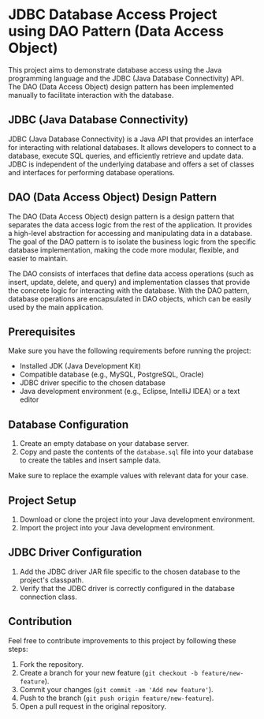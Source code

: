 # JDBC Database Access Project using DAO Pattern (Data Access Object)

This project aims to demonstrate database access using the Java programming language and the JDBC (Java Database Connectivity) API. The DAO (Data Access Object) design pattern has been implemented manually to facilitate interaction with the database.

## JDBC (Java Database Connectivity)

JDBC (Java Database Connectivity) is a Java API that provides an interface for interacting with relational databases. It allows developers to connect to a database, execute SQL queries, and efficiently retrieve and update data. JDBC is independent of the underlying database and offers a set of classes and interfaces for performing database operations.

## DAO (Data Access Object) Design Pattern

The DAO (Data Access Object) design pattern is a design pattern that separates the data access logic from the rest of the application. It provides a high-level abstraction for accessing and manipulating data in a database. The goal of the DAO pattern is to isolate the business logic from the specific database implementation, making the code more modular, flexible, and easier to maintain.

The DAO consists of interfaces that define data access operations (such as insert, update, delete, and query) and implementation classes that provide the concrete logic for interacting with the database. With the DAO pattern, database operations are encapsulated in DAO objects, which can be easily used by the main application.

## Prerequisites

Make sure you have the following requirements before running the project:

- Installed JDK (Java Development Kit)
- Compatible database (e.g., MySQL, PostgreSQL, Oracle)
- JDBC driver specific to the chosen database
- Java development environment (e.g., Eclipse, IntelliJ IDEA) or a text editor

## Database Configuration

1. Create an empty database on your database server.
2. Copy and paste the contents of the `database.sql` file into your database to create the tables and insert sample data.

Make sure to replace the example values with relevant data for your case.

## Project Setup

1. Download or clone the project into your Java development environment.
2. Import the project into your Java development environment.

## JDBC Driver Configuration

1. Add the JDBC driver JAR file specific to the chosen database to the project's classpath.
2. Verify that the JDBC driver is correctly configured in the database connection class.

## Contribution

Feel free to contribute improvements to this project by following these steps:

1. Fork the repository.
2. Create a branch for your new feature (`git checkout -b feature/new-feature`).
3. Commit your changes (`git commit -am 'Add new feature'`).
4. Push to the branch (`git push origin feature/new-feature`).
5. Open a pull request in the original repository.
